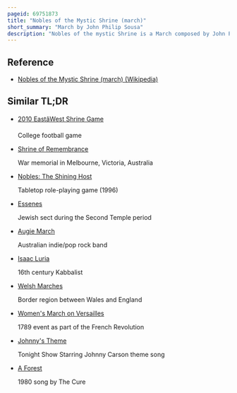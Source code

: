 ```yaml
---
pageid: 69751873
title: "Nobles of the Mystic Shrine (march)"
short_summary: "March by John Philip Sousa"
description: "Nobles of the mystic Shrine is a March composed by John Philip Sousa on the Request of his Nephew a. R. Varela. Sousa dedicated the March to the Almas Temple and the Ancient Arabic Order of the Nobles of the Mystic Shrine. It was first conducted in June 1923 with a Band of around 6200 Membersthe largest Sousa had ever conducted. It is one of the few Sousa Marches with the first Strain in the minor Mode written. Contemporary Versions of the March recorded by the Ottoman military Band also use the Jingling Johnny in the final Strain."
---
```


## Reference

- [Nobles of the Mystic Shrine (march) (Wikipedia)](https://en.wikipedia.org/?curid=69751873)

## Similar TL;DR

- [2010 EastâWest Shrine Game](/tldr/en/2010-eastwest-shrine-game)

  College football game

- [Shrine of Remembrance](/tldr/en/shrine-of-remembrance)

  War memorial in Melbourne, Victoria, Australia

- [Nobles: The Shining Host](/tldr/en/nobles-the-shining-host)

  Tabletop role-playing game (1996)

- [Essenes](/tldr/en/essenes)

  Jewish sect during the Second Temple period

- [Augie March](/tldr/en/augie-march)

  Australian indie/pop rock band

- [Isaac Luria](/tldr/en/isaac-luria)

  16th century Kabbalist

- [Welsh Marches](/tldr/en/welsh-marches)

  Border region between Wales and England

- [Women's March on Versailles](/tldr/en/womens-march-on-versailles)

  1789 event as part of the French Revolution

- [Johnny's Theme](/tldr/en/johnnys-theme)

  Tonight Show Starring Johnny Carson theme song

- [A Forest](/tldr/en/a-forest)

  1980 song by The Cure
